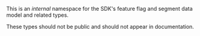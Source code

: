 ﻿
This is an *internal* namespace for the SDK's feature flag and segment data model and related types.

These types should not be public and should not appear in documentation.
